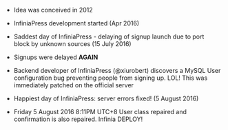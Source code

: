 - Idea was conceived in 2012

- InfiniaPress development started (Apr 2016)

- Saddest day of InfiniaPress - delaying of signup launch due to port block by unknown sources (15 July 2016)

- Signups were delayed **AGAIN**


- Backend developer of InfiniaPress (@xiurobert) discovers 
a MySQL User configuration bug preventing people from signing up. LOL! 
This was immediately patched on the official server

- Happiest day of InfiniaPress: server errors fixed! (5 August 2016)

- Friday 5 August 2016 8:11PM UTC+8 User class repaired and confirmation is also repaired. Infinia DEPLOY!